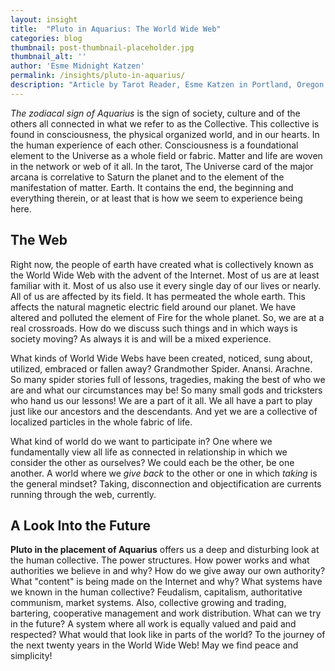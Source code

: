 ```yaml
---
layout: insight
title:  "Pluto in Aquarius: The World Wide Web"
categories: blog
thumbnail: post-thumbnail-placeholder.jpg
thumbnail_alt: ''
author: 'Esme Midnight Katzen'
permalink: /insights/pluto-in-aquarius/
description: "Article by Tarot Reader, Esme Katzen in Portland, Oregon. The zodiacal sign of Aquarius is the sign of society, culture and of the others all connected in what we refer to as the Collective. This collective is found in consciousness, the physical organized world, and in our hearts."
---
```

<!-- ![test.]({{site.url}}/{{site.images_path}}test.jpg){: .post-intro-img} -->

<em class="post-intro-text">The zodiacal sign of Aquarius</em> is the sign of society, culture and of the others all connected in what we refer to as the Collective. This collective is found in consciousness, the physical organized world, and in our hearts. In the human experience of each other. Consciousness is a foundational element to the Universe as a whole field or fabric. Matter and life are woven in the network or web of it all. In the tarot, The Universe card of the major arcana is correlative to Saturn the planet and to the element of the manifestation of matter. Earth. It contains the end, the beginning and everything therein, or at least that is how we seem to experience being here.

## The Web
Right now, the people of earth have created what is collectively known as the World Wide Web with the advent of the Internet. Most of us are at least familiar with it. Most of us also use it every single day of our lives or nearly. All of us are affected by its field. It has permeated the whole earth. This affects the natural magnetic electric field around our planet. We have altered and polluted the element of Fire for the whole planet. So, we are at a real crossroads. How do we discuss such things and in which ways is society moving? As always it is and will be a mixed experience.

What kinds of World Wide Webs have been created, noticed, sung about, utilized, embraced or fallen away? Grandmother Spider. Anansi. Arachne. So many spider stories full of lessons, tragedies, making the best of who we are and what our circumstances may be! So many small gods and tricksters who hand us our lessons! We are a part of it all. We all have a part to play just like our ancestors and the descendants. And yet we are a collective of localized particles in the whole fabric of life. 

What kind of world do we want to participate in? One where we fundamentally view all life as connected in relationship in which we consider the other as ourselves? We could each be the other, be one another. A world where we *give back* to the other or one in which *taking* is the general mindset? Taking, disconnection and objectification are currents running through the web, currently. 

## A Look Into the Future
**Pluto in the placement of Aquarius** offers us a deep and disturbing look at the human collective. The power structures. How power works and what authorities we believe in and why? How do we give away our own authority? What "content" is being made on the Internet and why? What systems have we known in the human collective? Feudalism, capitalism, authoritative communism, market systems. Also, collective growing and trading, bartering, cooperative management and work distribution. What can we try in the future? A system where all work is equally valued and paid and respected? What would that look like in parts of the world? To the journey of the next twenty years in the World Wide Web! May we find peace and simplicity! 